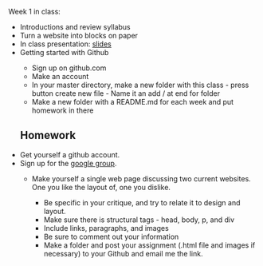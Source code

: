 Week 1 in class:
<ul>
<li>Introductions and review syllabus</li>
<li>Turn a website into blocks on paper</li>
<li>In class presentation: <a href="https://docs.google.com/presentation/d/1uBHqv7qnHy_L2wg7caGyCJS5dQZoG0F9JCI0LB9nqag/edit#slide=id.p">slides</a></li>
<li>Getting started with Github</li>
<ul>
<li>Sign up on github.com</li>
<li>Make an account</li>
<li>In your master directory, make a new folder with this class - press button create new file - Name it an add / at end for folder</li>
<li>Make a new folder with a README.md for each week and put homework in there</li>
</ul>

<h2>Homework</h2>
<li>Get yourself a github account.</li>
<li>Sign up for the <a href="https://groups.google.com/a/fitnyc.edu/forum/?hl=en#!forum/programming-concepts-f2016.grp">google group</a>.</li>
<ul>
<li>Make yourself a single web page discussing two current websites. One you like the layout of, one you dislike.</i></li>
<ul>
<li>Be specific in your critique, and try to relate it to design and layout.</li>
<li>Make sure there is structural tags - head, body, p, and div </li>
<li>Include links, paragraphs, and images</li>
<li>Be sure to comment out your information</li>
<li>Make a folder and post your assignment (.html file and images if necessary) to your Github and email me the link. </li>
</ul>


